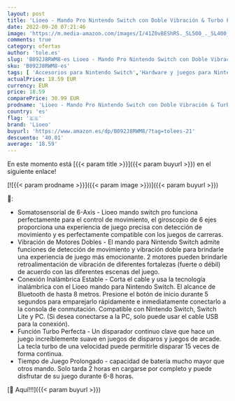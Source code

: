 ```yaml
---
layout: post
title: 'Lioeo - Mando Pro Nintendo Switch con Doble Vibración & Turbo Función  6-Axis Mando Inalámbrico para Nintendo Switch/Switch Lite/PC  Camuflaje Azul '
date: 2022-09-20 07:21:46
image: 'https://m.media-amazon.com/images/I/41Z0vBEShRS._SL500_._SL400_.jpg'
comments: true
category: ofertas
author: 'tole.es'
slug: 'B092J8RWM8-es Lioeo - Mando Pro Nintendo Switch con Doble Vibración &...'
sku: 'B092J8RWM8-es'
tags: [ 'Accesorios para Nintendo Switch','Hardware y juegos para Nintendo Switch','Mandos para Nintendo Switch','Videojuegos','lioeo','nintendo','🇪🇸', ]
actualPrice: 18.59 EUR
currency: EUR
price: 18.59
comparePrice: 30.99 EUR
prodname: 'Lioeo - Mando Pro Nintendo Switch con Doble Vibración & Turbo Función  6-Axis Mando Inalámbrico para Nintendo Switch/Switch Lite/PC  Camuflaje Azul '
country: 'es'
flag: '🇪🇸'
brand: 'Lioeo'
buyurl: 'https://www.amazon.es/dp/B092J8RWM8/?tag=tolees-21'
descuento: '40.01'
average: '18.59'
---
```


En este momento está [{{< param title >}}]({{< param buyurl >}}) en el siguiente enlace!

[![{{< param prodname >}}]({{< param image >}})]({{< param buyurl >}})

🔎:

- Somatosensorial de 6-Axis - Lioeo mando switch pro funciona perfectamente para el control de movimiento, el giroscopio de 6 ejes proporciona una experiencia de juego precisa con detección de movimiento y es perfectamente compatible con los juegos de carreras.
- Vibración de Motores Dobles - El mando para Nintendo Switch admite funciones de detección de movimiento y vibración doble para brindarle una experiencia de juego más emocionante. 2 motores pueden brindarle retroalimentación de vibración de diferentes fortalezas (fuerte o débil) de acuerdo con las diferentes escenas del juego.
- Conexión Inalámbrica Estable - Corta el cable y usa la tecnología inalámbrica con el Lioeo mando para Nintendo Switch. El alcance de Bluetooth de hasta 8 metros. Presione el botón de inicio durante 5 segundos para emparejarlo rápidamente e inmediatamente conectarlo a la consola de conmutación. Compatible con Nintendo Switch, Switch Lite y PC. (Si desea conectarse a la PC, solo puede usar el cable USB para la conexión).
- Función Turbo Perfecta - Un disparador continuo clave que hace un juego increíblemente suave en juegos de disparos y juegos de arcade. La tecla turbo de una velocidad puede permitirle disparar 15 veces de forma continua.
- Tiempo de Juego Prolongado - capacidad de batería mucho mayor que otros mando. Solo tarda 2 horas en cargarse por completo y puede disfrutar de su juego durante 6-8 horas.

[🛒 Aquí!!!]({{< param buyurl >}})
